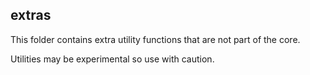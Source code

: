 ## extras

This folder contains extra utility functions that are not part of the core.

Utilities may be experimental so use with caution.
